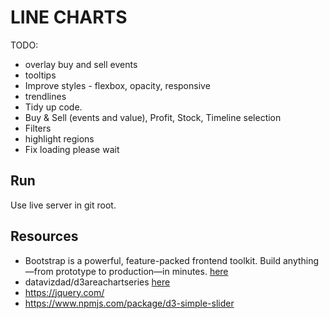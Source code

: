 # LINE CHARTS

TODO:

* overlay buy and sell events
* tooltips
* Improve styles - flexbox, opacity, responsive
* trendlines
* Tidy up code.
* Buy & Sell (events and value), Profit, Stock, Timeline selection
* Filters
* highlight regions
* Fix loading please wait

## Run

Use live server in git root.  

## Resources

* Bootstrap is a powerful, feature-packed frontend toolkit. Build anything—from prototype to production—in minutes. [here](https://getbootstrap.com/docs/5.3/getting-started/introduction/)
* datavizdad/d3areachartseries [here](https://github.com/datavizdad/d3areachartseries/tree/main)
* https://jquery.com/
* https://www.npmjs.com/package/d3-simple-slider